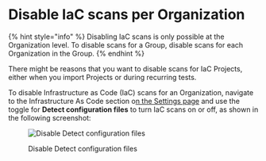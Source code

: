 # Disable IaC scans per Organization

{% hint style="info" %}
Disabling IaC scans is only possible at the Organization level. To disable scans for a Group, disable scans for each Organization in the Group.
{% endhint %}

There might be reasons that you want to disable scans for IaC Projects, either when you import Projects or during recurring tests.

To disable Infrastructure as Code (IaC) scans for an Organization, navigate to the Infrastructure As Code section o[n the Settings page](https://app.snyk.io/manage/cloud-config) and use the toggle for **Detect configuration files** to turn IaC scans on or off, as shown in the following screenshot:

<figure><img src="../../.gitbook/assets/image (66) (3).png" alt="Disable Detect configuration files"><figcaption><p>Disable Detect configuration files</p></figcaption></figure>
